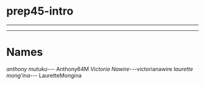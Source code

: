 # prep45-intro
---
***
# Names
*anthony mutuku*--- Anthony64M
*Victoria Nawire*---victorianawire
*laurette mong'ina*--- LauretteMongina
